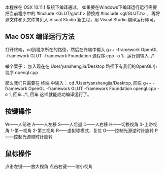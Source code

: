 本程序在 OSX 10.11.1 系统下编译通过。
如果要在Windows下编译运行运行需要把当前程序中的 #include <GLUT/glut.h> 替换成 #include <gl/GLUT.h> ，再将源文件和头文件拷贝入 Visual Studio 新工程，用 Visual Studio 编译运行即可。

## Mac OSX 编译运行方法

打开终端，cd到程序所在的路径，然后在终端中输入 g++ -framework OpenGL -framework GLUT -framework Foundation 源程序.cpp -o 1，运行则输入 ./1

举个栗子：
加入现在在 User/yanshengjia/Desktop 路径下有我们的OpenGL小程序 opengl.cpp

那么我们只需要在 终端 中输入：
cd /User/yanshengjia/Desktop, 回车
g++ -framework OpenGL -framework GLUT -framework Foundation opengl.cpp -o 1, 回车
./1, 回车
这样就能成功编译运行了。

## 按键操作

W——人前进
A——人左移
S——人后退
D——人右移
H——切换视角 0-上帝视角 1-第一视角 2-第三视角
R——虚拟球模式，复位
O——控制光源逆时针旋转
P——控制光源顺时针旋转



## 鼠标操作

点击左键——放大视角
点击右键——缩小视角

